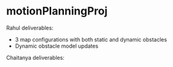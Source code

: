# motionPlanningProj

Rahul deliverables:

- 3 map configurations with both static and dynamic obstacles
- Dynamic obstacle model updates

Chaitanya deliverables:



